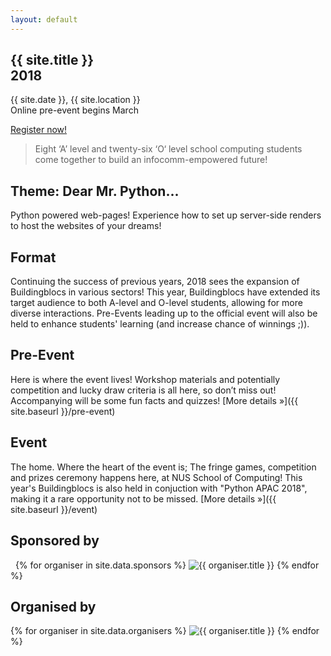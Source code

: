 ```yaml
---
layout: default
---
```


<section class="jumbo">
    <div>
        <h1>
            {{ site.title }}<br>
            <span class="huge">2018</span>
        </h1>
        <p>
            {{ site.date }}, {{ site.location }}<br>
            Online pre-event begins March
        </p>
        <p><a class="btn" href="{{ site.baseurl }}/register">Register now!</a></p>
    </div>
</section>

> Eight &lsquo;A&rsquo; level and twenty-six &lsquo;O&lsquo; level school computing students come together to build an infocomm-empowered future! 

## Theme: Dear Mr. Python...

Python powered web-pages! Experience how to set up server-side renders to host the websites of your dreams!

## Format

Continuing the success of previous years, 2018 sees the expansion of Buildingblocs in various sectors! This year, Buildingblocs have extended its target audience to both A-level and O-level students, allowing for more diverse interactions. Pre-Events leading up to the official event will also be held to enhance students' learning (and increase chance of winnings ;)). 

## Pre-Event

Here is where the event lives! Workshop materials and potentially competition and lucky draw criteria is all here, so don’t miss out! Accompanying will be some fun facts and quizzes! [More details &raquo;]({{ site.baseurl }}/pre-event)

## Event

The home. Where the heart of the event is; The fringe games, competition and prizes ceremony happens here, at NUS School of Computing! This year's Buildingblocs is also held in conjuction with "Python APAC 2018", making it a rare opportunity not to be missed.  [More details &raquo;]({{ site.baseurl }}/event)

## Sponsored by

<section class="organisers">
    {% for organiser in site.data.sponsors %}
    <img src="{{ site.baseurl }}/assets/img/{{ organiser.img }}" title="{{ organiser.title }}" />
    {% endfor %}
</section>

## Organised by

<section class="organisers">
    {% for organiser in site.data.organisers %}
    <img src="{{ site.baseurl }}/assets/img/{{ organiser.img }}" title="{{ organiser.title }}" />
    {% endfor %}
</section>

